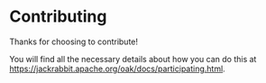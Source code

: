 Contributing
====

Thanks for choosing to contribute!

You will find all the necessary details about how you can do this at <https://jackrabbit.apache.org/oak/docs/participating.html>.
